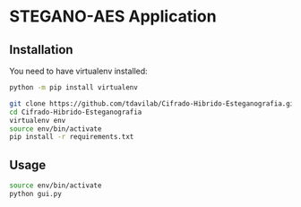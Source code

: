 # STEGANO-AES Application



## Installation

You need to have virtualenv installed:
```sh
python -m pip install virtualenv
```

```sh
git clone https://github.com/tdavilab/Cifrado-Hibrido-Esteganografia.git
cd Cifrado-Hibrido-Esteganografia
virtualenv env
source env/bin/activate
pip install -r requirements.txt
```

## Usage

```sh
source env/bin/activate
python gui.py
```



